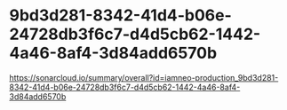 # 9bd3d281-8342-41d4-b06e-24728db3f6c7-d4d5cb62-1442-4a46-8af4-3d84add6570b
https://sonarcloud.io/summary/overall?id=iamneo-production_9bd3d281-8342-41d4-b06e-24728db3f6c7-d4d5cb62-1442-4a46-8af4-3d84add6570b
